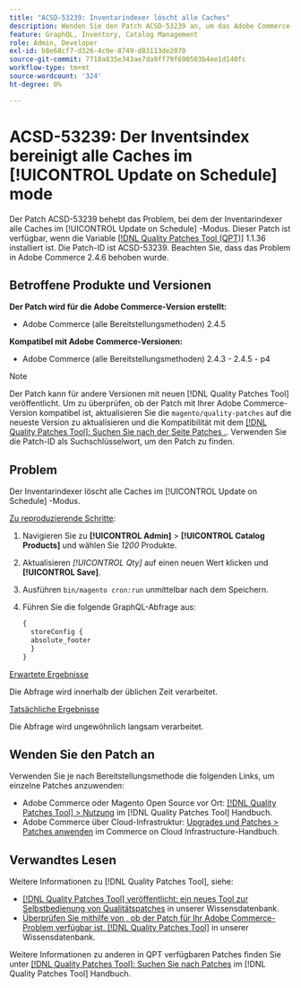 ```yaml
---
title: "ACSD-53239: Inventarindexer löscht alle Caches"
description: Wenden Sie den Patch ACSD-53239 an, um das Adobe Commerce-Problem zu beheben, bei dem der Inventarindexer alle Caches im [!UICONTROL Update on Schedule] -Modus.
feature: GraphQL, Inventory, Catalog Management
role: Admin, Developer
exl-id: b8e68cf7-d326-4c9e-8749-d83113de2070
source-git-commit: 7718a835e343ae7da9ff79f690503b4ee1d140fc
workflow-type: tm+mt
source-wordcount: '324'
ht-degree: 0%

---
```


# ACSD-53239: Der Inventsindex bereinigt alle Caches im [!UICONTROL Update on Schedule] mode

Der Patch ACSD-53239 behebt das Problem, bei dem der Inventarindexer alle Caches im [!UICONTROL Update on Schedule] -Modus. Dieser Patch ist verfügbar, wenn die Variable [[!DNL Quality Patches Tool (QPT)]](/help/announcements/adobe-commerce-announcements/magento-quality-patches-released-new-tool-to-self-serve-quality-patches.md) 1.1.36 installiert ist. Die Patch-ID ist ACSD-53239. Beachten Sie, dass das Problem in Adobe Commerce 2.4.6 behoben wurde.

## Betroffene Produkte und Versionen

**Der Patch wird für die Adobe Commerce-Version erstellt:**

* Adobe Commerce (alle Bereitstellungsmethoden) 2.4.5

**Kompatibel mit Adobe Commerce-Versionen:**

* Adobe Commerce (alle Bereitstellungsmethoden) 2.4.3 - 2.4.5 - p4

>[!NOTE]
>
>Der Patch kann für andere Versionen mit neuen [!DNL Quality Patches Tool] veröffentlicht. Um zu überprüfen, ob der Patch mit Ihrer Adobe Commerce-Version kompatibel ist, aktualisieren Sie die `magento/quality-patches` auf die neueste Version zu aktualisieren und die Kompatibilität mit dem [[!DNL Quality Patches Tool]: Suchen Sie nach der Seite Patches .](https://experienceleague.adobe.com/tools/commerce-quality-patches/index.html). Verwenden Sie die Patch-ID als Suchschlüsselwort, um den Patch zu finden.

## Problem

Der Inventarindexer löscht alle Caches im [!UICONTROL Update on Schedule] -Modus.

<u>Zu reproduzierende Schritte</u>:

1. Navigieren Sie zu **[!UICONTROL Admin]** > **[!UICONTROL Catalog Products]** und wählen Sie *1200* Produkte.
2. Aktualisieren *[!UICONTROL Qty]* auf einen neuen Wert klicken und **[!UICONTROL Save]**.
3. Ausführen `bin/magento cron:run` unmittelbar nach dem Speichern.
4. Führen Sie die folgende GraphQL-Abfrage aus:

   ```GraphQL
   {
     storeConfig {
     absolute_footer
     }
   }
   ```

<u>Erwartete Ergebnisse</u>

Die Abfrage wird innerhalb der üblichen Zeit verarbeitet.

<u>Tatsächliche Ergebnisse</u>

Die Abfrage wird ungewöhnlich langsam verarbeitet.

## Wenden Sie den Patch an

Verwenden Sie je nach Bereitstellungsmethode die folgenden Links, um einzelne Patches anzuwenden:

* Adobe Commerce oder Magento Open Source vor Ort: [[!DNL Quality Patches Tool] > Nutzung](https://experienceleague.adobe.com/docs/commerce-operations/tools/quality-patches-tool/usage.html) im [!DNL Quality Patches Tool] Handbuch.
* Adobe Commerce über Cloud-Infrastruktur: [Upgrades und Patches > Patches anwenden](https://experienceleague.adobe.com/docs/commerce-cloud-service/user-guide/develop/upgrade/apply-patches.html) im Commerce on Cloud Infrastructure-Handbuch.

## Verwandtes Lesen

Weitere Informationen zu [!DNL Quality Patches Tool], siehe:

* [[!DNL Quality Patches Tool] veröffentlicht: ein neues Tool zur Selbstbedienung von Qualitätspatches](/help/announcements/adobe-commerce-announcements/magento-quality-patches-released-new-tool-to-self-serve-quality-patches.md) in unserer Wissensdatenbank.
* [Überprüfen Sie mithilfe von , ob der Patch für Ihr Adobe Commerce-Problem verfügbar ist. [!DNL Quality Patches Tool]](/help/support-tools/patches-available-in-qpt-tool/check-patch-for-magento-issue-with-magento-quality-patches.md) in unserer Wissensdatenbank.

Weitere Informationen zu anderen in QPT verfügbaren Patches finden Sie unter [[!DNL Quality Patches Tool]: Suchen Sie nach Patches](https://experienceleague.adobe.com/tools/commerce-quality-patches/index.html) im [!DNL Quality Patches Tool] Handbuch.
